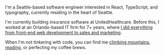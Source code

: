I'm a Seattle-based software engineer interested in React, TypeScript, and typography, currently residing in the heart of&nbsp;Seattle.

I'm currently building insurance software at UnitedHealthcare. Before this, I worked
at an Orlando-based IT firm for 7+ years, where [I did everything from front-end web development to sales and&nbsp;marketing](https://read.cv/johneatmon/npsVXnwnPLc03Cfs6863).

When I'm not tinkering with code, you can find me [climbing mountains](https://www.wta.org/@@backpacks/scrnm-jmaeat), [reading](https://literal.club/johneatmon), or perfecting my coffee&nbsp;brews.
